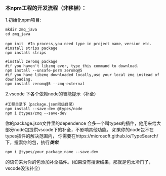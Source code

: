 ### 本npm工程的开发流程（非移植）：

1.初始化npm项目:

```
mkdir zmq_java
cd zmq_java

npm init  #In process,you need type in project name、version etc.
#install strips package
npm install strips

#install zeromq package
#if you haven't libzmq ever, type this command to download.
npm install --unsafe-perm zeromq@5
#if you have libzmq downloaded locally,use your local zmq instead of downloading.
npm install zeromq@5 --zmq-external
```

2.vscode 下各个依赖node的智能提示（补全）

```
#工程目录下（package.json同级目录）
npm install --save-dev @types/node 
npm i @types/zmq --save-dev
```

你的package.json文件里的dependence 会多一个叫types的插件，他用来给大部分node包提供vscode下的补全，不影响其他功能。
如果你的node包不在types插件的解决范围内，
你需要在https://microsoft.github.io/TypeSearch/下，搜索你的包，执行***类似***

`npm i @types/your_package_name --save-dev`

的语句来为你的包添加补全插件。(如果没有搜索结果，那就是包太冷门了，vscode没法补全)

